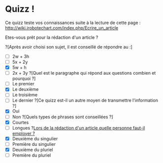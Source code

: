 # Quizz !

Ce quizz teste vos connaissances suite à la lecture de cette page : http://wiki.irobotechart.com/index.php/Ecrire_un_article

Etes-vous prêt pour la rédaction d'un article ? 

?[Après avoir choisi son sujet, il est conseillé de répondre au :]
-[ ] 2w + 3h
-[ ] 5x + 2y
-[x] 5w + h
-[ ] 2x + 3y
?[Quel est le paragraphe qui répond aux questions combien et pourquoi ?]
-[ ] Le premier
-[x] Le deuxième
-[ ] Le troisième
-[ ] Le dernier
?[Ce quizz est-il un autre moyen de transmettre l'information ?]
-[x] Oui
-[ ] Non
?[Quels types de phrases sont conseillées ?]
-[x] Courtes
-[ ] Longues
?[Lors de la rédaction d'un article quelle personne faut-il employer ?](multiple)
-[x] Deuxième du singulier
-[ ] Première du singulier
-[x] Deuxième du pluriel
-[ ] Première du pluriel
